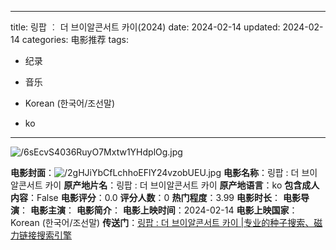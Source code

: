
---
title: 링팝 ︰ 더 브이알콘서트 카이(2024)
date: 2024-02-14
updated: 2024-02-14
categories: 电影推荐
tags:

- 纪录
- 音乐

- Korean (한국어/조선말)
- ko
---

<img src="https://image.tmdb.org/t/p/original/6sEcvS4036RuyO7Mxtw1YHdplOg.jpg" alt="/6sEcvS4036RuyO7Mxtw1YHdplOg.jpg" title="/6sEcvS4036RuyO7Mxtw1YHdplOg.jpg">

**电影封面**：<img src="https://image.tmdb.org/t/p/w200/2gHJiYbCfLchhoEFlY24vzobUEU.jpg" alt="/2gHJiYbCfLchhoEFlY24vzobUEU.jpg" title="/2gHJiYbCfLchhoEFlY24vzobUEU.jpg">
**电影名称**：링팝 : 더 브이알콘서트 카이
**原产地片名**：링팝 : 더 브이알콘서트 카이
**原产地语言**：ko
**包含成人内容**：False
**电影评分**：0.0
**评分人数**：0
**热门程度**：3.99
**电影时长**：
**电影导演**：
**电影主演**：
**电影简介**：
**电影上映时间**：2024-02-14
**电影上映国家**：Korean (한국어/조선말)
**传送门**：[링팝 : 더 브이알콘서트 카이 |专业的种子搜索、磁力链接搜索引擎](https://movie.amd794.com:2083/?search=%EB%A7%81%ED%8C%9D%20%3A%20%EB%8D%94%20%EB%B8%8C%EC%9D%B4%EC%95%8C%EC%BD%98%EC%84%9C%ED%8A%B8%20%EC%B9%B4%EC%9D%B4&ordering=&mode=match_phrase&page_size=10&page=1)


